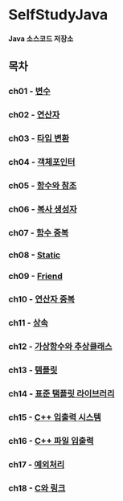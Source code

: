 # SelfStudyJava
#### Java 소스코드 저장소

## 목차
### ch01 - [변수](https://github.com/BangYunseo/TIL/blob/main/Language/Java/ch01_Variable.md)
### ch02 - [연산자](https://github.com/BangYunseo/TIL/blob/main/Language/Java/ch02_Operator.md)
### ch03 - [타입 변환](https://github.com/BangYunseo/TIL/blob/main/Language/Java/ch03_TypeCasting.md)
### ch04 - [객체포인터](https://github.com/BangYunseo/TIL/blob/main/Language/Cpp/ch04_ObjectPointer.md)
### ch05 - [함수와 참조](https://github.com/BangYunseo/TIL/blob/main/Language/Cpp/ch05_FunctionAndReference.md)
### ch06 - [복사 생성자](https://github.com/BangYunseo/TIL/blob/main/Language/Cpp/ch06_CopyConstructor.md)
### ch07 - [함수 중복](https://github.com/BangYunseo/TIL/blob/main/Language/Cpp/ch07_FunctionOverloading.md)
### ch08 - [Static](https://github.com/BangYunseo/TIL/blob/main/Language/Cpp/ch08_Static.md)
### ch09 - [Friend](https://github.com/BangYunseo/TIL/blob/main/Language/Cpp/ch09_Friend.md)
### ch10 - [연산자 중복](https://github.com/BangYunseo/TIL/blob/main/Language/Cpp/ch10_OperatorOverloadingFunction.md)
### ch11 - [상속](https://github.com/BangYunseo/TIL/blob/main/Language/Cpp/ch11_Inheritance.md)
### ch12 - [가상함수와 추상클래스](https://github.com/BangYunseo/TIL/blob/main/Language/Cpp/ch12_VirtualFunctionAndAbstractClass.md)
### ch13 - [템플릿](https://github.com/BangYunseo/TIL/blob/main/Language/Cpp/ch13_Template.md)
### ch14 - [표준 탬플릿 라이브러리](https://github.com/BangYunseo/TIL/blob/main/Language/Cpp/ch14_StandardTemplateLibrary.md)
### ch15 - [C++ 입출력 시스템](https://github.com/BangYunseo/TIL/blob/main/Language/Cpp/ch15_C%2B%2BIOSystem.md)
### ch16 - [C++ 파일 입출력](https://github.com/BangYunseo/TIL/blob/main/Language/Cpp/ch16_C%2B%2BFileIO.md)
### ch17 - [예외처리](https://github.com/BangYunseo/TIL/blob/main/Language/Cpp/ch17_ExceptionHandling.md)
### ch18 - [C와 링크](https://github.com/BangYunseo/TIL/blob/main/Language/Cpp/ch18_LinkingWithC.md)

